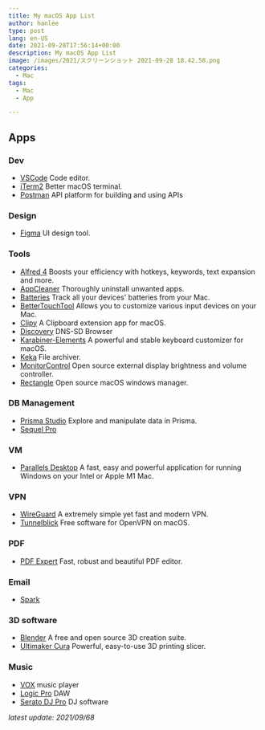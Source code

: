 ```yaml
---
title: My macOS App List
author: hanlee
type: post
lang: en-US
date: 2021-09-28T17:56:14+00:00
description: My macOS App List
image: /images/2021/スクリーンショット 2021-09-28 18.42.58.png
categories:
  - Mac
tags:
  - Mac
  - App

---
```


## Apps

### Dev

- [VSCode](https://code.visualstudio.com/) Code editor.
- [iTerm2](https://iterm2.com/) Better macOS terminal.
- [Postman](https://www.postman.com/) API platform for building and using APIs

### Design

- [Figma](https://www.figma.com/) UI design tool.

### Tools

- [Alfred 4](https://www.alfredapp.com/) Boosts your efficiency with hotkeys, keywords, text expansion and more.
- [AppCleaner](https://freemacsoft.net/appcleaner/) Thoroughly uninstall unwanted apps.
- [Batteries](https://www.fadel.io/batteries) Track all your devices' batteries from your Mac.
- [BetterTouchTool](https://folivora.ai/) Allows you to customize various input devices on your Mac.
- [Clipy](https://clipy-app.com/) A Clipboard extension app for macOS.
- [Discovery](https://apps.apple.com/us/app/discovery-dns-sd-browser/id1381004916) DNS-SD Browser
- [Karabiner-Elements](https://karabiner-elements.pqrs.org/) A powerful and stable keyboard customizer for macOS.
- [Keka](https://www.keka.io/) File archiver.
- [MonitorControl](https://github.com/MonitorControl/MonitorControl) Open source external display brightness and volume controller.
- [Rectangle](https://rectangleapp.com/) Open source macOS windows manager.

### DB Management

- [Prisma Studio](https://www.prisma.io/studio) Explore and manipulate data in Prisma.
- [Sequel Pro](https://sequelpro.com/)

### VM

- [Parallels Desktop](https://www.parallels.com/) A fast, easy and powerful application for running Windows on your Intel or Apple M1 Mac.

### VPN

- [WireGuard](https://www.wireguard.com/) A extremely simple yet fast and modern VPN.
- [Tunnelblick](https://tunnelblick.net/) Free software for OpenVPN on macOS.

### PDF

- [PDF Expert](https://pdfexpert.com/) Fast, robust and beautiful PDF editor.

### Email

- [Spark](https://sparkmailapp.com)

### 3D software

- [Blender](https://www.blender.org/) A free and open source 3D creation suite.
- [Ultimaker Cura](https://ultimaker.com/software/ultimaker-cura) Powerful, easy-to-use 3D printing slicer.

### Music

- [VOX](https://vox.rocks/) music player
- [Logic Pro](https://www.apple.com/logic-pro/) DAW
- [Serato DJ Pro](https://serato.com/dj/pro) DJ software

*latest update: 2021/09/68*
